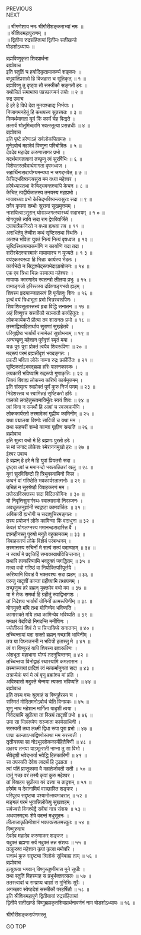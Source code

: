 PREVIOUS  
NEXT  
  
॥ श्रीगणेशाय नमः श्रीगौरीशङ्कराभ्यां नमः ॥  
॥ श्रीशिवमहापुराणम् ॥  
॥ द्वितीया रुद्रसंहितायां द्वितीयः सतीखण्डे  
षोडशोऽध्यायः ॥  
  
ब्रह्मविष्णुकृता शिवप्रार्थना  
ब्रह्मोवाच  
इति स्तुतिं च हर्यादिकृतामाकर्ण्य शङ्‌करः ।  
बभूवातिप्रसन्नो हि विजहास च सूतिकृत् ॥ १ ॥  
ब्रह्मविष्णू तु दृष्ट्वा तौ सस्त्रीकौ सङ्‌गतौ हरः ।  
यथोचितं समाभाष्य पप्रच्छागमनं तयोः ॥ २ ॥  
रुद्र उवाच  
हे हरे हे विधे देवा मुनयश्चाद्य निर्भयाः ।  
निजागमनहेतुं हि कथयस्व सुतत्त्वतः ॥ ३ ॥  
किमर्थमागता यूयं किं कार्यं चेह विद्यते ।  
तत्सर्वं श्रोतुमिच्छामि भवत्स्तुत्या प्रसन्नधीः ॥ ४ ॥  
ब्रह्मोवाच  
इति पृष्टे हरेणाऽहं सर्वलोकपितामहः ।  
मुनेऽवोचं महादेवं विष्णुना परिचोदितः ॥ ५ ॥  
देवदेव महादेव करुणासागर प्रभो ।  
यदर्थमागतावावां तच्छृणु त्वं सुरर्षिभिः ॥ ६ ॥  
विशेषतस्तवैवार्थमागता वृषभध्वज ।  
सहार्थिनःसदायोग्यमन्यथा न जगद्‌भवेत् ॥ ७ ॥  
केचिद्‌भविष्यन्त्यसुरा मम वध्या महेश्वर ।  
हरेर्वध्यास्तथा केचिद्‌भवन्तश्चापि केचन ॥ ८ ॥  
केचित् त्वद्वीर्यजातस्य तनयस्य महाप्रभो ।  
मायावध्याः प्रभो केचिद्‌भविष्यन्त्यसुराः सदा ॥ ९ ॥  
तवैव कृपया शम्भोः सुराणां सुखमुत्तमम् ।  
नाशयित्वाऽसुरान् घोराञ्जगत्स्वास्थ्यं सदाभयम् ॥ १ ० ॥  
योगयुक्ते त्वयि सदा राग द्वेषविवर्जिते ।  
दयापात्रैकनिरते न वध्या ह्यथवा तव ॥ ११ ॥  
अराधितेषु तेष्वीश कथं सृष्टिस्तथा स्थितिः ।  
अतश्च भविता युक्तं नित्यं नित्यं वृषध्वज ॥ १२ ॥  
सृष्टिस्थित्यन्तकर्माणि न कार्याणि यदा तदा ।  
शरीरभेदश्चास्माकं मायायाश्च न युज्यते ॥ १ ३ ॥  
वयंएकस्वरूपा हि भिन्नाः कार्यस्य भेदतः ।  
कार्यभेदो न सिद्धश्चेद्‌रूपभेदाऽप्रयोजनः ॥ १४ ॥  
एक एव त्रिधा भिन्नः परमात्मा महेश्वरः ।  
मायायाः कारणादेव स्वतन्त्रो लीलया प्रभुः ॥ १५ ॥  
वामाङ्‌गजो हरिस्तस्य दक्षिणाङ्‌गभवो ह्यहम् ।  
शिवस्य हृदयाज्जातस्त्वं हि पूर्णतनुः शिवः ॥ १६ ॥  
इत्थं वयं त्रिधाभूता प्रभो भिन्नस्वरूपिणः ।  
शिवाशिवसुतास्तत्त्वं हृदा विद्धि सनातन ॥ १७ ॥  
अहं विष्णुश्च सस्त्रीकौ सञ्जातौ कार्यहेतुतः ।  
लोककार्यकरौ प्रीत्या तव शासनतः प्रभो ॥ १८ ॥  
तस्माद्विश्वहितार्थाय सुराणां सुखहेतवे ।  
परिगृह्णीष्व भार्यार्थे रामामेकां सुशोभनाम् ॥ १९ ॥  
अन्यच्छृणु महेशान पूर्ववृत्तं स्मृतं मया ।  
यन्नः पुरः पुरा प्रोक्तं त्वयैव शिवरूपिणा ॥ २० ॥  
मद्‌रूपं परमं ब्रह्मन्नीदृशं भवदङ्‌गतः ।  
प्रकटी भविता लोके नाम्ना रुद्रः प्रकीर्तितः ॥ २१ ॥  
सृष्टिकर्ताऽभवद्‌ब्रह्मा हरिः पालनकारकः ।  
लयकारी भविष्यामि रुद्ररूपो गुणाकृतिः ॥ २२ ॥  
स्त्रियं विवाह्य लोकस्य करिष्ये कार्यमुत्तमम् ।  
इति संस्मृत्य स्वप्रोक्तं पूर्णं कुरु निजं पणम् ॥ २३ ॥  
निदेशस्तव च स्वामिन्नहं सृष्टिकरो हरिः ।  
पालको लयहेतुस्त्वमाविर्भूतः स्वयं शिवः ॥ २४ ॥  
त्वां विना न समर्थौ हि आवां च स्वस्वकर्मणि ।  
लोककार्यरतो तस्मादेकां गृह्णीष्व कामिनीम् ॥ २५ ॥  
यथा पद्मालया विष्णोः सावित्री च यथा मम ।  
तथा सहचरीं शम्भो कान्तां गृह्णीष्व सम्प्रति ॥ २६ ॥  
ब्रह्मोवाच  
इति श्रुत्वा वचो मे हि ब्रह्मणः पुरतो हरेः ।  
स मां जगाद लोकेशः स्मेराननमुखो हरः ॥ २७ ॥  
ईश्वर उवाच  
हे ब्रह्मन् हे हरे मे हि युवां प्रियतरौ सदा ।  
दृष्ट्वा त्वां च ममानन्दो भवत्यतितरां खलु ॥ २८ ॥  
युवां सुरविशिष्टौ हि त्रिभुवस्वामिनौ किल ।  
कथनं वां गरिष्ठेति भवकार्यरतात्मनोः ॥ २९ ॥  
उचितं न सुरश्रेष्ठौ विवाहकरणं मम ।  
तपोरतविरक्तस्य सदा विदितयोगिनः ॥ ३० ॥  
यो निवृत्तिसुमार्गस्थः स्वात्मारामो निरञ्जनः ।  
अवधूततनुर्ज्ञानी स्वद्रष्टा कामवर्जितः ॥ ३१ ॥  
अविकारी ह्यभोगी च सदाशुचिरमङ्‌गलः ।  
तस्य प्रयोजनं लोके कामिन्या किं वदाधुना ॥ ३२ ॥  
केवलं योगलग्नस्य ममानन्दःसदास्ति वै ।  
ज्ञानहीनस्तु पुरुषो मनुते बहुकामकम् ॥ ३३ ॥  
विवाहकरणं लोके विज्ञेयं परबन्धनम् ।  
तस्मात्तस्य रुचिर्नो मे सत्यं सत्यं वदाम्यहम् ॥ ३४ ॥  
न स्वार्थं मे प्रवृत्तिर्हि सम्यक्स्वार्थविचिन्तनात् ।  
तथापि तत्करिष्यामि भवदुक्तं जगद्धितम् ॥ ३५ ॥  
मत्त्वा वचो गरिष्ठं वा नियोक्तिपरिपूर्त्तये ।  
करिष्यामि विवाहं वै भक्तवश्यः सदा ह्यहम् ॥ ३६ ॥  
परन्तु यादृशीं कान्तां ग्रहीष्यामि तथापणम् ।  
तच्छृणुष्व हरे ब्रह्मन् युक्तमेव वचो मम ॥ ३७ ॥  
या मे तेजः समर्था हि ग्रहीतुं स्याद्विभागशः ।  
तां निदेशय भार्यार्थे योगिनीं कामरूपिणीम् ॥ ३८ ॥  
योगयुक्ते मयि तथा योगिन्येव भविष्यति ।  
कामासक्ते मयि तथा कामिन्येव भविष्यति ॥ ३९ ॥  
यमक्षरं वेदविदो निगदन्ति मनीषिणः ।  
ज्योतीरूपं शिवं ते च चिन्तयिष्ये सनातनम् ॥ ४० ॥  
तच्चिन्तायां यदा सक्तो ब्रह्मन् गच्छामि भाविनीम् ।  
तत्र या विघ्नजननी न भवित्री हतास्तु मे ॥ ४१ ॥  
त्वं वा विष्णुरहं वापि शिवस्य ब्रह्मरूपिणः ।  
अंशभूता महाभागा योग्यं तदनुचिन्तनम् ॥ ४२ ॥  
तच्चिन्तया विनोद्वाहं स्थास्यामि कमलासन ।  
तस्माज्जायां प्रादिशं त्वं मत्कर्मानुगतां सदा ॥ ४३ ॥  
तत्राप्येकं पणं मे त्वं वृणु ब्रह्मांश्च मां प्रति ।  
अविश्वासो मदुक्ते चेन्मया त्यक्ता भविष्यति ॥ ४४ ॥  
ब्रह्मोवाच  
इति तस्य वचः श्रुत्वाहं स विष्णुर्हरस्य च ।  
सस्मितं मोदितमनोऽवोचं चेति विनम्रकः ॥ ४५ ॥  
शृणु नाथ महेशान मार्गिता यादृशी त्वया ।  
निवेदयामि सुप्रीत्या तां स्त्रियं तादृशीं प्रभो ॥ ४६ ॥  
उमा सा भिन्नरूपेण सञ्जाता कार्यसाधिनी ।  
सरस्वती तथा लक्ष्मी द्विधा रूपा पुरा प्रभो ॥ ४७ ॥  
पाद्मा कान्ताऽभवद्विष्णोस्तथा मम सरस्वती ।  
तृतीयरूपा सा नोऽभूल्लोककार्यहितैषिणी ॥ ४८ ॥  
दक्षस्य तनया याऽभूत्सती नाम्ना तु सा विभो ।  
सैवेदृशी भवेद्‌भार्या भवेद्धि हितकारिणी ॥ ४९ ॥  
सा तपस्यति देवेश त्वदर्थं हि दृढव्रता ।  
त्वां पतिं प्राप्तुकामा वै महातेजोवती सती ॥ ५० ॥  
दातुं गच्छ वरं तस्यै कृपां कुरु महेश्वर ।  
तां विवाहय सुप्रीत्या वरं दत्त्वा च तादृशम् ॥ ५१ ॥  
हरेर्मम च देवानामियं वाञ्छास्ति शङ्‌कर ।  
परिपूरय सद्दृष्ट्या पश्यामोत्सवमादरात् ॥ ५२ ॥  
मङ्‌गलं परमं भूयात्त्रिलोकेषु सुखावहम् ।  
सर्वज्वरो विनश्येद्वै सर्वेषां नात्र संशयः ॥ ५३ ॥  
अथवास्मद्वचः शेषे वदन्तं मधुसूदनः ।  
लीलाजाकृतिमीशानं भक्तवत्सलमच्युतः ॥ ५४ ॥  
विष्णुरुवाच  
देवदेव महादेव करुणाकर शङ्‌कर ।  
यदुक्तं ब्रह्मणा सर्वं मदुक्तं तन्न संशयः ॥ ५५ ॥  
तत्कुरुष्व महेशान कृपां कृत्वा ममोपरि ।  
सनाथं कुरु सद्दृष्ट्या त्रिलोकं सुविवाह्य ताम् ॥ ५६ ॥  
ब्रह्मोवाच  
इत्युक्त्वा भगवान् विष्णुस्तूष्णीमास मुने सुधीः ।  
तथा स्तुतिं विहस्याह स प्रभुर्भक्तवत्सलः ॥ ५७ ॥  
ततस्त्वावां च सम्प्राप्य चाज्ञां स मुनिभिः सुरैः ।  
अगच्छाव स्वेष्टदेशं सस्त्रीकौ परहर्षितौ ॥ ५८ ॥  
इति श्रीशिवमहापुणे द्वितीयायां रुद्रसंहितायां  
द्वितीये सतीखण्डे विष्णुब्रह्मकृतशिवप्रार्थनावर्णनं नाम षोडशोऽध्यायः ॥ १६ ॥  
  
  
श्रीगौरीशङ्करार्पणमस्तु  
  
GO TOP
